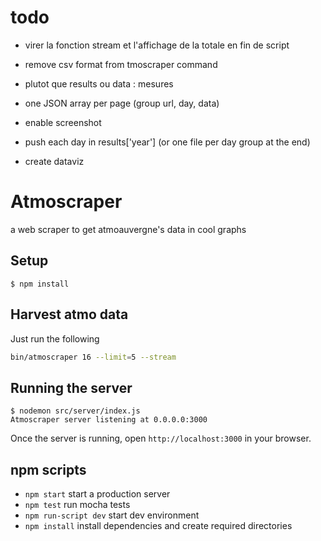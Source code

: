 # todo
- virer la fonction stream et l'affichage de la totale en fin de script
- remove csv format from tmoscraper command
- plutot que results ou data : mesures
- one JSON array per page (group url, day, data)
- enable screenshot

- push each day in results['year'] (or one file per day group at the end)
- create dataviz



# Atmoscraper
a web scraper to get atmoauvergne's data in cool graphs


## Setup

    $ npm install

## Harvest atmo data

Just run the following

``` bash
bin/atmoscraper 16 --limit=5 --stream
```

## Running the server

    $ nodemon src/server/index.js
    Atmoscraper server listening at 0.0.0.0:3000

Once the server is running, open `http://localhost:3000` in your browser.

## npm scripts

* `npm start` start a production server
* `npm test` run mocha tests
* `npm run-script dev` start dev environment
* `npm install` install dependencies and create required directories